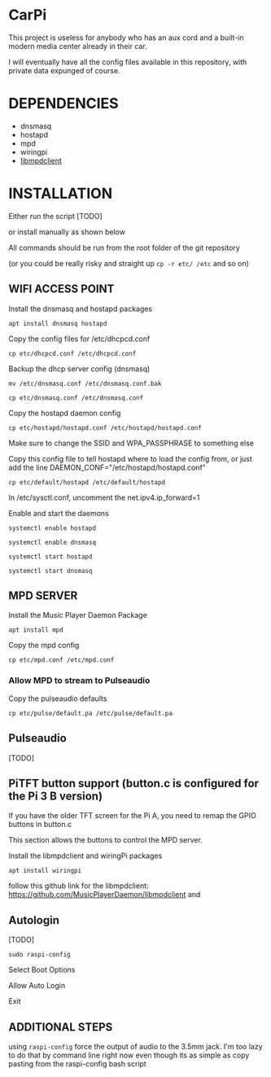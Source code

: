 # CarPi

This project is useless for anybody who has an aux cord and a built-in modern media center already in their car.

I will eventually have all the config files available in this repository, with private data expunged of course.

# DEPENDENCIES
- dnsmasq
- hostapd
- mpd
- wiringpi
- [libmpdclient](https://github.com/MusicPlayerDaemon/libmpdclient)

# INSTALLATION
Either run the script [TODO]

or install manually as shown below

All commands should be run from the root folder of the git repository

(or you could be really risky and straight up `cp -r etc/ /etc` and so on)

## WIFI ACCESS POINT
Install the dnsmasq and hostapd packages

`apt install dnsmasq hostapd`

Copy the config files for /etc/dhcpcd.conf

`cp etc/dhcpcd.conf /etc/dhcpcd.conf`

Backup the dhcp server config (dnsmasq)

`mv /etc/dnsmasq.conf /etc/dnsmasq.conf.bak`

`cp etc/dnsmasq.conf /etc/dnsmasq.conf`

Copy the hostapd daemon config

`cp etc/hostapd/hostapd.conf /etc/hostapd/hostapd.conf`

Make sure to change the SSID and WPA_PASSPHRASE to something else

Copy this config file to tell hostapd where to load the config from, or just add the line DAEMON_CONF="/etc/hostapd/hostapd.conf"

`cp etc/default/hostapd /etc/default/hostapd`

In /etc/sysctl.conf, uncomment the net.ipv4.ip_forward=1

Enable and start the daemons

`systemctl enable hostapd`

`systemctl enable dnsmasq`

`systemctl start hostapd`

`systemctl start dnsmasq`

## MPD SERVER
Install the Music Player Daemon Package

`apt install mpd`

Copy the mpd config

`cp etc/mpd.conf /etc/mpd.conf`

### Allow MPD to stream to Pulseaudio
Copy the pulseaudio defaults

`cp etc/pulse/default.pa /etc/pulse/default.pa`

## Pulseaudio
[TODO]

## PiTFT button support (button.c is configured for the Pi 3 B version)
If you have the older TFT screen for the Pi A, you need to remap the GPIO buttons in button.c

This section allows the buttons to control the MPD server.

Install the libmpdclient and wiringPi packages

`apt install wiringpi`

follow this github link for the libmpdclient: https://github.com/MusicPlayerDaemon/libmpdclient
and

## Autologin
[TODO]

`sudo raspi-config`

Select Boot Options

Allow Auto Login

Exit

## ADDITIONAL STEPS
using `raspi-config` force the output of audio to the 3.5mm jack. I'm too lazy to do that by command line right now even though its as simple as copy pasting from the raspi-config bash script

